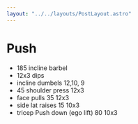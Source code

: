 ```yaml
---
layout: "../../layouts/PostLayout.astro"
---
```

# Push

- 185 incline barbel
- 12x3 dips
- incline dumbels 12,10, 9
- 45 shoulder press 12x3
- face pulls 35 12x3
- side lat raises 15 10x3
- tricep Push down (ego lift) 80 10x3